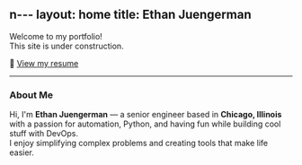 n---
layout: home
title: Ethan Juengerman
---

Welcome to my portfolio!  
This site is under construction.

📄 [View my resume](Ethan_Juengerman_Resume.pdf)

---

### About Me

Hi, I'm **Ethan Juengerman** — a senior engineer based in **Chicago, Illinois** with a passion for automation, Python, and having fun while building cool stuff with DevOps.  
I enjoy simplifying complex problems and creating tools that make life easier.
